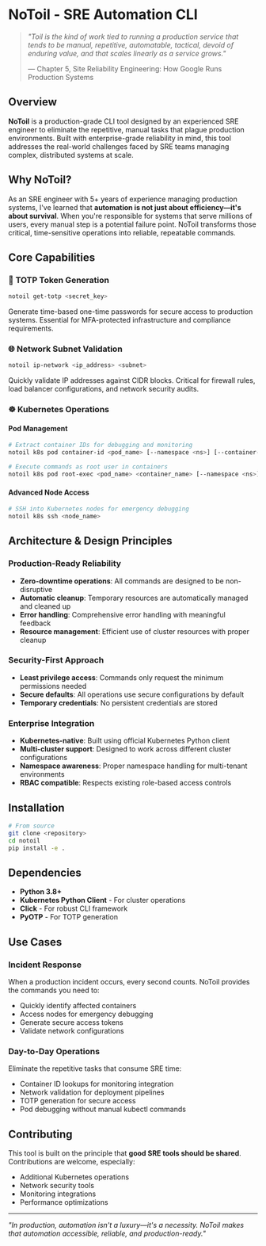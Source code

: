 # NoToil - SRE Automation CLI

> *"Toil is the kind of work tied to running a production service that tends to be manual, repetitive, automatable, tactical, devoid of enduring value, and that scales linearly as a service grows."*
> 
> — Chapter 5, Site Reliability Engineering: How Google Runs Production Systems

## Overview

**NoToil** is a production-grade CLI tool designed by an experienced SRE engineer to eliminate the repetitive, manual tasks that plague production environments. Built with enterprise-grade reliability in mind, this tool addresses the real-world challenges faced by SRE teams managing complex, distributed systems at scale.

## Why NoToil?

As an SRE engineer with 5+ years of experience managing production systems, I've learned that **automation is not just about efficiency—it's about survival**. When you're responsible for systems that serve millions of users, every manual step is a potential failure point. NoToil transforms those critical, time-sensitive operations into reliable, repeatable commands.

## Core Capabilities

### 🔐 **TOTP Token Generation**
```bash
notoil get-totp <secret_key>
```
Generate time-based one-time passwords for secure access to production systems. Essential for MFA-protected infrastructure and compliance requirements.

### 🌐 **Network Subnet Validation**
```bash
notoil ip-network <ip_address> <subnet>
```
Quickly validate IP addresses against CIDR blocks. Critical for firewall rules, load balancer configurations, and network security audits.

### ☸️ **Kubernetes Operations**

#### Pod Management
```bash
# Extract container IDs for debugging and monitoring
notoil k8s pod container-id <pod_name> [--namespace <ns>] [--container-name <container>]

# Execute commands as root user in containers
notoil k8s pod root-exec <pod_name> <container_name> [--namespace <ns>]
```

#### Advanced Node Access
```bash
# SSH into Kubernetes nodes for emergency debugging
notoil k8s ssh <node_name>
```

## Architecture & Design Principles

### **Production-Ready Reliability**
- **Zero-downtime operations**: All commands are designed to be non-disruptive
- **Automatic cleanup**: Temporary resources are automatically managed and cleaned up
- **Error handling**: Comprehensive error handling with meaningful feedback
- **Resource management**: Efficient use of cluster resources with proper cleanup

### **Security-First Approach**
- **Least privilege access**: Commands only request the minimum permissions needed
- **Secure defaults**: All operations use secure configurations by default
- **Temporary credentials**: No persistent credentials are stored

### **Enterprise Integration**
- **Kubernetes-native**: Built using official Kubernetes Python client
- **Multi-cluster support**: Designed to work across different cluster configurations
- **Namespace awareness**: Proper namespace handling for multi-tenant environments
- **RBAC compatible**: Respects existing role-based access controls

## Installation

```bash
# From source
git clone <repository>
cd notoil
pip install -e .
```

## Dependencies

- **Python 3.8+**
- **Kubernetes Python Client** - For cluster operations
- **Click** - For robust CLI framework
- **PyOTP** - For TOTP generation

## Use Cases

### **Incident Response**
When a production incident occurs, every second counts. NoToil provides the commands you need to:
- Quickly identify affected containers
- Access nodes for emergency debugging
- Generate secure access tokens
- Validate network configurations

### **Day-to-Day Operations**
Eliminate the repetitive tasks that consume SRE time:
- Container ID lookups for monitoring integration
- Network validation for deployment pipelines
- TOTP generation for secure access
- Pod debugging without manual kubectl commands


## Contributing

This tool is built on the principle that **good SRE tools should be shared**. Contributions are welcome, especially:
- Additional Kubernetes operations
- Network security tools
- Monitoring integrations
- Performance optimizations

---

*"In production, automation isn't a luxury—it's a necessity. NoToil makes that automation accessible, reliable, and production-ready."*